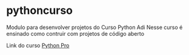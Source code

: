 # pythoncurso


Modulo para desenvolver projetos do Curso Python
Adi
Nesse curso é ensinado como contruir com projetos de código aberto


Link do curso [Python Pro](https://pythonpro.com.br/)

